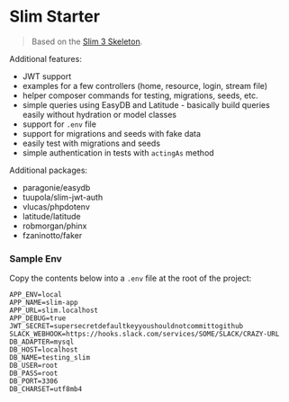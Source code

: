 Slim Starter
============

> Based on the [Slim 3 Skeleton](https://github.com/slimphp/Slim-Skeleton).

Additional features:

* JWT support
* examples for a few controllers (home, resource, login, stream file)
* helper composer commands for testing, migrations, seeds, etc.
* simple queries using EasyDB and Latitude - basically build queries easily without hydration or model classes
* support for `.env` file
* support for migrations and seeds with fake data
* easily test with migrations and seeds
* simple authentication in tests with `actingAs` method

Additional packages:

* paragonie/easydb
* tuupola/slim-jwt-auth
* vlucas/phpdotenv
* latitude/latitude
* robmorgan/phinx
* fzaninotto/faker

### Sample Env

Copy the contents below into a `.env` file at the root of the project:

```
APP_ENV=local
APP_NAME=slim-app
APP_URL=slim.localhost
APP_DEBUG=true
JWT_SECRET=supersecretdefaultkeyyoushouldnotcommittogithub
SLACK_WEBHOOK=https://hooks.slack.com/services/SOME/SLACK/CRAZY-URL
DB_ADAPTER=mysql
DB_HOST=localhost
DB_NAME=testing_slim
DB_USER=root
DB_PASS=root
DB_PORT=3306
DB_CHARSET=utf8mb4
```